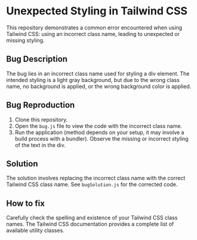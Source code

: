 # Unexpected Styling in Tailwind CSS

This repository demonstrates a common error encountered when using Tailwind CSS: using an incorrect class name, leading to unexpected or missing styling.

## Bug Description

The bug lies in an incorrect class name used for styling a div element. The intended styling is a light gray background, but due to the wrong class name, no background is applied, or the wrong background color is applied.

## Bug Reproduction

1. Clone this repository.
2. Open the `bug.js` file to view the code with the incorrect class name.
3. Run the application (method depends on your setup, it may involve a build process with a bundler). Observe the missing or incorrect styling of the text in the div.

## Solution

The solution involves replacing the incorrect class name with the correct Tailwind CSS class name.  See `bugSolution.js` for the corrected code. 

## How to fix

Carefully check the spelling and existence of your Tailwind CSS class names. The Tailwind CSS documentation provides a complete list of available utility classes.
